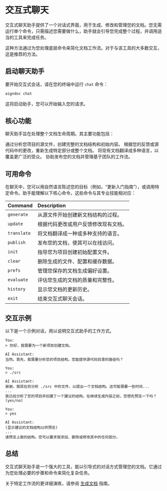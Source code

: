 # 交互式聊天

交互式聊天助手提供了一个对话式界面，用于生成、修改和管理您的文档。您无需运行单个命令，只需描述您需要做什么，助手就会引导您完成整个过程，并调用适当的工具来完成任务。

这种方法通过为您处理底层命令来简化文档工作流。对于与该工具的大多数交互，这是推荐的方法。

## 启动聊天助手

要开始交互式会话，请在您的终端中运行 `chat` 命令：

```bash
aigndoc chat
```

这将启动助手，您可以开始输入您的请求。

## 核心功能

聊天助手旨在处理整个文档生命周期。其主要功能包括：

<x-cards data-columns="2">
  <x-card data-title="生成文档" data-icon="lucide:file-plus-2">
    通过分析您项目的源文件，创建完整的文档结构和初始内容。
  </x-card>
  <x-card data-title="优化和更新" data-icon="lucide:edit">
    根据您的反馈或源代码中的更改，重新生成特定部分或整个文档。
  </x-card>
  <x-card data-title="翻译内容" data-icon="lucide:languages">
    将现有文档翻译成多种语言，以覆盖更广泛的受众。
  </x-card>
  <x-card data-title="发布和管理" data-icon="lucide:upload-cloud">
    协助发布您的文档并管理基于团队的工作流。
  </x-card>
</x-cards>

## 可用命令

在聊天中，您可以用自然语言陈述您的目标（例如，“更新入门指南”），或调用特定命令。助手能理解以下核心命令，这些命令与其专业技能相对应：

| Command | Description |
| :--- | :--- |
| `generate` | 从源文件开始创建新文档结构的过程。 |
| `update` | 根据代码更改或用户反馈修改现有文档。 |
| `translate` | 将文档翻译成一种或多种支持的语言。 |
| `publish` | 发布您的文档，使其可以在线访问。 |
| `init` | 指导您为项目创建初始配置文件。 |
| `clear` | 删除生成的文件、配置和缓存数据。 |
| `prefs` | 管理您保存的文档生成偏好设置。 |
| `evaluate` | 评估您生成的文档的质量和完整性。 |
| `history` | 显示您文档的更新历史。 |
| `exit` | 结束交互式聊天会话。 |

## 交互示例

以下是一个示例对话，用以说明交互式助手的工作方式。

```text
You:
> 你好，我需要为一个新项目创建文档。

AI Assistant:
当然。首先，我需要分析您的项目结构。您能提供源代码目录的路径吗？

You:
> ./src

AI Assistant:
谢谢。我现在将分析 ./src 中的文件，以提出一个文档结构。这可能需要一些时间...
...
我已经分析了您的项目并创建了一个建议的结构。在继续生成内容之前，您想先预览一下吗？ (yes/no)

You:
> yes

AI Assistant:
(显示建议的文档结构以供预览)
...
请预览上面的结构。您可以要求我添加、删除或修改其中的任何部分。
```

## 总结

交互式聊天助手是一个强大的工具，能以引导式的对话方式管理您的文档。它通过为您处理必要的步骤和命令来简化复杂任务。

关于特定工作流的更详细演练，请参阅 [生成文档](./guides-generating-documentation.md) 指南。